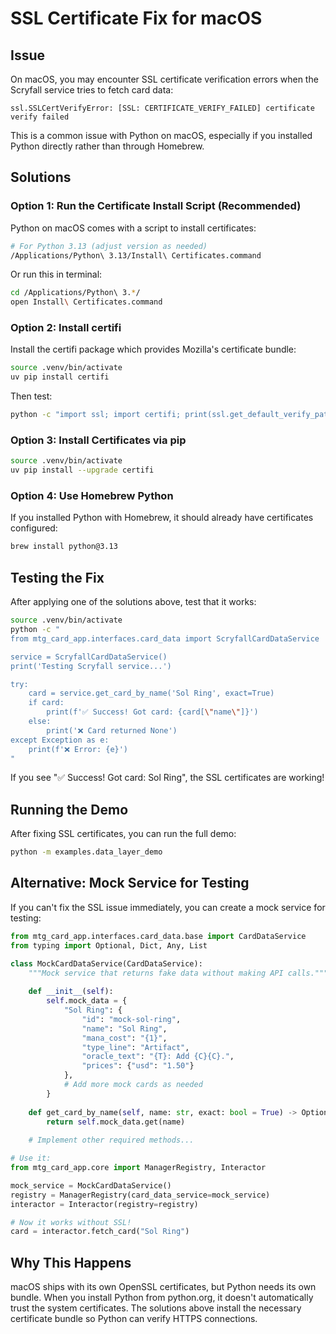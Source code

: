 # SSL Certificate Fix for macOS

## Issue

On macOS, you may encounter SSL certificate verification errors when the Scryfall service tries to fetch card data:

```
ssl.SSLCertVerifyError: [SSL: CERTIFICATE_VERIFY_FAILED] certificate verify failed
```

This is a common issue with Python on macOS, especially if you installed Python directly rather than through Homebrew.

## Solutions

### Option 1: Run the Certificate Install Script (Recommended)

Python on macOS comes with a script to install certificates:

```bash
# For Python 3.13 (adjust version as needed)
/Applications/Python\ 3.13/Install\ Certificates.command
```

Or run this in terminal:

```bash
cd /Applications/Python\ 3.*/
open Install\ Certificates.command
```

### Option 2: Install certifi

Install the certifi package which provides Mozilla's certificate bundle:

```bash
source .venv/bin/activate
uv pip install certifi
```

Then test:

```bash
python -c "import ssl; import certifi; print(ssl.get_default_verify_paths())"
```

### Option 3: Install Certificates via pip

```bash
source .venv/bin/activate
uv pip install --upgrade certifi
```

### Option 4: Use Homebrew Python

If you installed Python with Homebrew, it should already have certificates configured:

```bash
brew install python@3.13
```

## Testing the Fix

After applying one of the solutions above, test that it works:

```bash
source .venv/bin/activate
python -c "
from mtg_card_app.interfaces.card_data import ScryfallCardDataService

service = ScryfallCardDataService()
print('Testing Scryfall service...')

try:
    card = service.get_card_by_name('Sol Ring', exact=True)
    if card:
        print(f'✅ Success! Got card: {card[\"name\"]}')
    else:
        print('❌ Card returned None')
except Exception as e:
    print(f'❌ Error: {e}')
"
```

If you see "✅ Success! Got card: Sol Ring", the SSL certificates are working!

## Running the Demo

After fixing SSL certificates, you can run the full demo:

```bash
python -m examples.data_layer_demo
```

## Alternative: Mock Service for Testing

If you can't fix the SSL issue immediately, you can create a mock service for testing:

```python
from mtg_card_app.interfaces.card_data.base import CardDataService
from typing import Optional, Dict, Any, List

class MockCardDataService(CardDataService):
    """Mock service that returns fake data without making API calls."""
    
    def __init__(self):
        self.mock_data = {
            "Sol Ring": {
                "id": "mock-sol-ring",
                "name": "Sol Ring",
                "mana_cost": "{1}",
                "type_line": "Artifact",
                "oracle_text": "{T}: Add {C}{C}.",
                "prices": {"usd": "1.50"}
            },
            # Add more mock cards as needed
        }
    
    def get_card_by_name(self, name: str, exact: bool = True) -> Optional[Dict[str, Any]]:
        return self.mock_data.get(name)
    
    # Implement other required methods...

# Use it:
from mtg_card_app.core import ManagerRegistry, Interactor

mock_service = MockCardDataService()
registry = ManagerRegistry(card_data_service=mock_service)
interactor = Interactor(registry=registry)

# Now it works without SSL!
card = interactor.fetch_card("Sol Ring")
```

## Why This Happens

macOS ships with its own OpenSSL certificates, but Python needs its own bundle. When you install Python from python.org, it doesn't automatically trust the system certificates. The solutions above install the necessary certificate bundle so Python can verify HTTPS connections.
